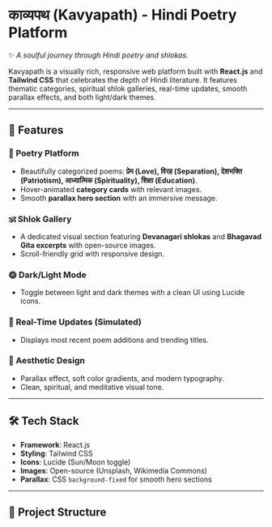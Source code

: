 # काव्यपथ (Kavyapath) - Hindi Poetry Platform

✨ *A soulful journey through Hindi poetry and shlokas.*

Kavyapath is a visually rich, responsive web platform built with **React.js** and **Tailwind CSS** that celebrates the depth of Hindi literature. It features thematic categories, spiritual shlok galleries, real-time updates, smooth parallax effects, and both light/dark themes.

---

## 🌸 Features

### 📖 Poetry Platform
- Beautifully categorized poems: **प्रेम (Love), विरह (Separation), देशभक्ति (Patriotism), आध्यात्मिक (Spirituality), शिक्षा (Education)**.
- Hover-animated **category cards** with relevant images.
- Smooth **parallax hero section** with an immersive message.

### 🕉️ Shlok Gallery
- A dedicated visual section featuring **Devanagari shlokas** and **Bhagavad Gita excerpts** with open-source images.
- Scroll-friendly grid with responsive design.

### 🌞 Dark/Light Mode
- Toggle between light and dark themes with a clean UI using Lucide icons.

### 🔄 Real-Time Updates (Simulated)
- Displays most recent poem additions and trending titles.

### 🎨 Aesthetic Design
- Parallax effect, soft color gradients, and modern typography.
- Clean, spiritual, and meditative visual tone.

---

## 🛠 Tech Stack

- **Framework**: React.js
- **Styling**: Tailwind CSS
- **Icons**: Lucide (Sun/Moon toggle)
- **Images**: Open-source (Unsplash, Wikimedia Commons)
- **Parallax**: CSS `background-fixed` for smooth hero sections

---

## 🧭 Project Structure

